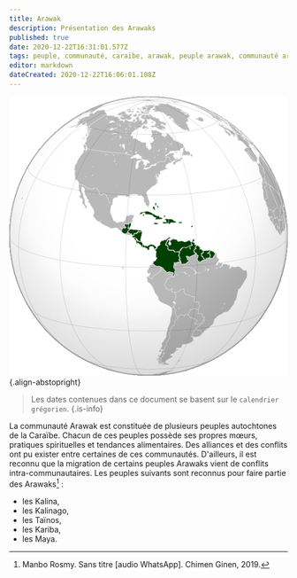 ```yaml
---
title: Arawak
description: Présentation des Arawaks
published: true
date: 2020-12-22T16:31:01.577Z
tags: peuple, communauté, caraïbe, arawak, peuple arawak, communauté arawak, peuple de la caraïbe, autochtone de la caraïbe, autochtone
editor: markdown
dateCreated: 2020-12-22T16:06:01.108Z
---
```


![caribbean-3_cc-by-sa.png](/images/map/west/caribbean/caribbean-3_cc-by-sa.png){.align-abstopright}

> Les dates contenues dans ce document se basent sur le `calendrier grégorien`.
{.is-info}

La communauté Arawak est constituée de plusieurs peuples autochtones de la Caraïbe. Chacun de ces peuples possède ses propres mœurs, pratiques spirituelles et tendances alimentaires.
Des alliances et des conflits ont pu exister entre certaines de ces communautés. D'ailleurs, il est reconnu que la migration de certains peuples Arawaks vient de conflits intra-communautaires.
Les peuples suivants sont reconnus pour faire partie des Arawaks[^1] :

* les Kalina,
* les Kalinago,
* les Taïnos,
* les Kariba,
* les Maya.

[^1]: Manbo Rosmy. Sans titre [audio WhatsApp]. Chimen Ginen, 2019.